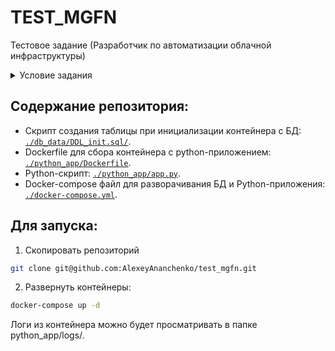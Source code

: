 # TEST_MGFN
Тестовое задание (Разработчик по автоматизации облачной инфраструктуры)

<details>
<summary>Условие задания</summary>

*Стек: Python, Docker.*
*Создать git проект, в котором должно быть 2 docker контейнера:*
+ *скрипт python;*
+ *БД (postgreSQL).*

*Алгоритм взаимодействия.*
*Скрипт каждую минуту отправляет данные в БД cо сгенерированными данными.*
*Пример данных:*
+ *"id": id записи (инкремент);*
+ *"data": сгенерированная строка данных;*
+ *"date": текущая дата и время.*

*Скрипт логирует свои действия.
*При достижении в таблице БД 30 строк, таблица должна очищаться и вновь пришедшие данные должны быть записаны 1й строчкой. (Можно реализовать на уровне БД или на уровне скрипта)*
*Проект разворачивается с помощью docker compose.*

</details>

## Содержание репозитория:

- Скрипт создания таблицы при инициализации контейнера с БД: <code>[./db_data/DDL_init.sql/](https://github.com/AlexeyAnanchenko/test_mgfn/blob/main/db_data/DDL_init.sql)</code>.
- Dockerfile для сбора контейнера с python-приложением: <code>[./python_app/Dockerfile](https://github.com/AlexeyAnanchenko/test_mgfn/blob/main/python_app/Dockerfile)</code>.
- Python-скрипт: <code>[./python_app/app.py](https://github.com/AlexeyAnanchenko/test_mgfn/blob/main/python_app/app.py)</code>.
- Docker-compose файл для разворачивания БД и Python-приложения: <code>[./docker-compose.yml](https://github.com/AlexeyAnanchenko/test_mgfn/blob/main/docker-compose.yml)</code>.

## Для запуска:

1. Скопировать репозиторий
```sh
git clone git@github.com:AlexeyAnanchenko/test_mgfn.git
```

2. Развернуть контейнеры:

```sh
docker-compose up -d
```

Логи из контейнера можно будет просматривать в папке python_app/logs/.

